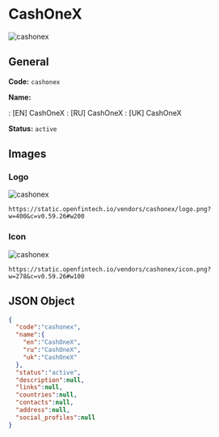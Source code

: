 
# CashOneX 
![cashonex](https://static.openfintech.io/vendors/cashonex/logo.png?w=400&c=v0.59.26#w200)  

## General 
 
**Code:** `cashonex` 
 
**Name:** 
 
:	[EN] CashOneX 
:	[RU] CashOneX 
:	[UK] CashOneX 
 
**Status:** `active` 
 

## Images 

### Logo 
 
![cashonex](https://static.openfintech.io/vendors/cashonex/logo.png?w=400&c=v0.59.26#w200)  

```
https://static.openfintech.io/vendors/cashonex/logo.png?w=400&c=v0.59.26#w200
```  

### Icon 
 
![cashonex](https://static.openfintech.io/vendors/cashonex/icon.png?w=278&c=v0.59.26#w100)  

```
https://static.openfintech.io/vendors/cashonex/icon.png?w=278&c=v0.59.26#w100
```  

## JSON Object 

```json
{
  "code":"cashonex",
  "name":{
    "en":"CashOneX",
    "ru":"CashOneX",
    "uk":"CashOneX"
  },
  "status":"active",
  "description":null,
  "links":null,
  "countries":null,
  "contacts":null,
  "address":null,
  "social_profiles":null
}
```  

